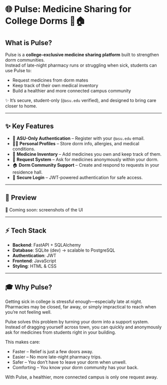 # 🌐 Pulse: Medicine Sharing for College Dorms 💊🏠  

## What is Pulse?  

Pulse is a **college-exclusive medicine sharing platform** built to strengthen dorm communities.  
Instead of late-night pharmacy runs or struggling when sick, students can use Pulse to:  
  
- Request medicines from dorm mates  
- Keep track of their own medical inventory  
- Build a healthier and more connected campus community  

✨ It’s secure, student-only (`@asu.edu` verified), and designed to bring care closer to home.  

---

## ✨ Key Features  

- 🔑 **ASU-Only Authentication** – Register with your `@asu.edu` email.   
- 🧑‍⚕️ **Personal Profiles** – Store dorm info, allergies, and medical conditions.  
- 💊 **Medicine Inventory** – Add medicines you own and keep track of them.  
- 📩 **Request System** – Ask for medicines anonymously within your dorm.  
- 🏠 **Dorm Community Support** – Create and respond to requests in your residence hall.  
- 🔐 **Secure Login** – JWT-powered authentication for safe access.  

---

## 📸 Preview  

🚀 Coming soon: screenshots of the UI

---

## ⚡ Tech Stack  

- **Backend**: FastAPI + SQLAlchemy  
- **Database**: SQLite (dev) → scalable to PostgreSQL  
- **Authentication**: JWT  
- **Frontend**: JavaScript
- **Styling**: HTML & CSS  

---

## 🎓 Why Pulse?  

Getting sick in college is stressful enough—especially late at night. Pharmacies may be closed, far away, or simply impractical to reach when you’re not feeling well.

Pulse solves this problem by turning your dorm into a support system. Instead of dragging yourself across town, you can quickly and anonymously ask for medicines from students right in your building.

This makes care:

- Faster – Relief is just a few doors away.
- Easier – No more late-night pharmacy trips.
- Safer – You don’t have to leave your dorm when unwell.
- Comforting – You know your dorm community has your back.

With Pulse, a healthier, more connected campus is only one request away.  
